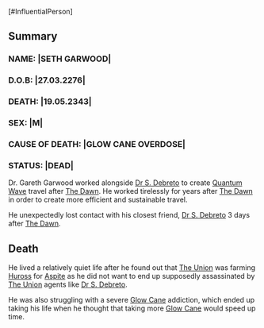 [#InfluentialPerson]

## Summary

### NAME: |SETH GARWOOD|
### D.O.B: |27.03.2276|
### DEATH: |19.05.2343|
### SEX: |M|
### CAUSE OF DEATH: |GLOW CANE OVERDOSE|
### STATUS: |DEAD|


Dr. Gareth Garwood worked alongside [Dr S. Debreto](Dr%20S.%20Debreto.md) to create [Quantum Wave](../Physics/Quantum%20Wave.md) travel after [The Dawn](../Large%20Events/The%20Dawn.md). He worked tirelessly for years after [The Dawn](../Large%20Events/The%20Dawn.md) in order to create more efficient and sustainable travel.

He unexpectedly lost contact with his closest friend, [Dr S. Debreto](Dr%20S.%20Debreto.md) 3 days after [The Dawn](../Large%20Events/The%20Dawn.md).

## Death

He lived a relatively quiet life after he found out that [The Union](../Factions/The%20Union.md) was farming [Huross](../Species/Fauna/Huross.md) for [Aspite](../Materials/Aspite.md) as he did not want to end up supposedly assassinated by [The Union](../Factions/The%20Union.md) agents like [Dr S. Debreto](Dr%20S.%20Debreto.md).

He was also struggling with a severe [Glow Cane](../Species/Flora/Glow%20Cane.md) addiction, which ended up taking his life when he thought that taking more [Glow Cane](../Species/Flora/Glow%20Cane.md) would speed up time.